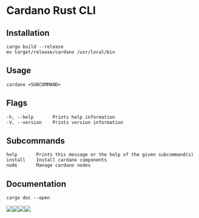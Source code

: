 # Cardano Rust CLI

## Installation

    cargo build --release
    mv target/release/cardano /usr/local/bin

## Usage

    cardano <SUBCOMMAND>

## Flags

    -h, --help       Prints help information
    -V, --version    Prints version information

## Subcommands

    help       Prints this message or the help of the given subcommand(s)
    install    Install cardano components
    node       Manage cardano nodes

## Documentation

    cargo doc --open

<img style="float: left;" src="https://img.shields.io/github/languages/top/clemenshorn/cardano-rust-cli?style=for-the-badge">

<img style="float: left;" src="https://img.shields.io/github/last-commit/clemenshorn/cardano-rust-cli?style=for-the-badge">

<img style="float: left;" src="https://img.shields.io/github/issues-raw/clemenshorn/cardano-rust-cli?style=for-the-badge">

<img style="float: left;" src="https://img.shields.io/github/repo-size/clemenshorn/cardano-rust-cli?style=for-the-badge">